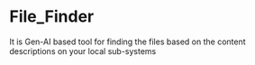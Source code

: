 # File_Finder
It is Gen-AI based tool for finding the files based on the content descriptions on your local sub-systems 

